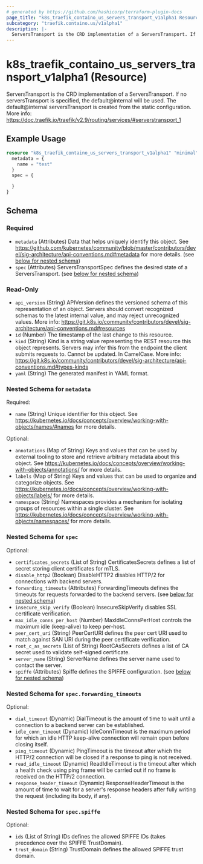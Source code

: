 ```yaml
---
# generated by https://github.com/hashicorp/terraform-plugin-docs
page_title: "k8s_traefik_containo_us_servers_transport_v1alpha1 Resource - terraform-provider-k8s"
subcategory: "traefik.containo.us/v1alpha1"
description: |-
  ServersTransport is the CRD implementation of a ServersTransport. If no serversTransport is specified, the default@internal will be used. The default@internal serversTransport is created from the static configuration. More info: https://doc.traefik.io/traefik/v2.9/routing/services/#serverstransport_1
---
```


# k8s_traefik_containo_us_servers_transport_v1alpha1 (Resource)

ServersTransport is the CRD implementation of a ServersTransport. If no serversTransport is specified, the default@internal will be used. The default@internal serversTransport is created from the static configuration. More info: https://doc.traefik.io/traefik/v2.9/routing/services/#serverstransport_1

## Example Usage

```terraform
resource "k8s_traefik_containo_us_servers_transport_v1alpha1" "minimal" {
  metadata = {
    name = "test"
  }
  spec = {

  }
}
```

<!-- schema generated by tfplugindocs -->
## Schema

### Required

- `metadata` (Attributes) Data that helps uniquely identify this object. See https://github.com/kubernetes/community/blob/master/contributors/devel/sig-architecture/api-conventions.md#metadata for more details. (see [below for nested schema](#nestedatt--metadata))
- `spec` (Attributes) ServersTransportSpec defines the desired state of a ServersTransport. (see [below for nested schema](#nestedatt--spec))

### Read-Only

- `api_version` (String) APIVersion defines the versioned schema of this representation of an object. Servers should convert recognized schemas to the latest internal value, and may reject unrecognized values. More info: https://git.k8s.io/community/contributors/devel/sig-architecture/api-conventions.md#resources
- `id` (Number) The timestamp of the last change to this resource.
- `kind` (String) Kind is a string value representing the REST resource this object represents. Servers may infer this from the endpoint the client submits requests to. Cannot be updated. In CamelCase. More info: https://git.k8s.io/community/contributors/devel/sig-architecture/api-conventions.md#types-kinds
- `yaml` (String) The generated manifest in YAML format.

<a id="nestedatt--metadata"></a>
### Nested Schema for `metadata`

Required:

- `name` (String) Unique identifier for this object. See https://kubernetes.io/docs/concepts/overview/working-with-objects/names/#names for more details.

Optional:

- `annotations` (Map of String) Keys and values that can be used by external tooling to store and retrieve arbitrary metadata about this object. See https://kubernetes.io/docs/concepts/overview/working-with-objects/annotations/ for more details.
- `labels` (Map of String) Keys and values that can be used to organize and categorize objects. See https://kubernetes.io/docs/concepts/overview/working-with-objects/labels/ for more details.
- `namespace` (String) Namespaces provides a mechanism for isolating groups of resources within a single cluster. See https://kubernetes.io/docs/concepts/overview/working-with-objects/namespaces/ for more details.


<a id="nestedatt--spec"></a>
### Nested Schema for `spec`

Optional:

- `certificates_secrets` (List of String) CertificatesSecrets defines a list of secret storing client certificates for mTLS.
- `disable_http2` (Boolean) DisableHTTP2 disables HTTP/2 for connections with backend servers.
- `forwarding_timeouts` (Attributes) ForwardingTimeouts defines the timeouts for requests forwarded to the backend servers. (see [below for nested schema](#nestedatt--spec--forwarding_timeouts))
- `insecure_skip_verify` (Boolean) InsecureSkipVerify disables SSL certificate verification.
- `max_idle_conns_per_host` (Number) MaxIdleConnsPerHost controls the maximum idle (keep-alive) to keep per-host.
- `peer_cert_uri` (String) PeerCertURI defines the peer cert URI used to match against SAN URI during the peer certificate verification.
- `root_c_as_secrets` (List of String) RootCAsSecrets defines a list of CA secret used to validate self-signed certificate.
- `server_name` (String) ServerName defines the server name used to contact the server.
- `spiffe` (Attributes) Spiffe defines the SPIFFE configuration. (see [below for nested schema](#nestedatt--spec--spiffe))

<a id="nestedatt--spec--forwarding_timeouts"></a>
### Nested Schema for `spec.forwarding_timeouts`

Optional:

- `dial_timeout` (Dynamic) DialTimeout is the amount of time to wait until a connection to a backend server can be established.
- `idle_conn_timeout` (Dynamic) IdleConnTimeout is the maximum period for which an idle HTTP keep-alive connection will remain open before closing itself.
- `ping_timeout` (Dynamic) PingTimeout is the timeout after which the HTTP/2 connection will be closed if a response to ping is not received.
- `read_idle_timeout` (Dynamic) ReadIdleTimeout is the timeout after which a health check using ping frame will be carried out if no frame is received on the HTTP/2 connection.
- `response_header_timeout` (Dynamic) ResponseHeaderTimeout is the amount of time to wait for a server's response headers after fully writing the request (including its body, if any).


<a id="nestedatt--spec--spiffe"></a>
### Nested Schema for `spec.spiffe`

Optional:

- `ids` (List of String) IDs defines the allowed SPIFFE IDs (takes precedence over the SPIFFE TrustDomain).
- `trust_domain` (String) TrustDomain defines the allowed SPIFFE trust domain.


